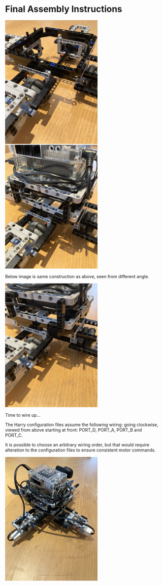 # Final Assembly Instructions

<img src="../images/final_assembly/step_1.jpg" width=300>
<img src="../images/final_assembly/step_2.jpg" width=300>

Below image is same construction as above, seen from different angle.

<img src="../images/final_assembly/step_2_1.jpg" width=300>


Time to wire up...

The Harry configuration files assume the following wiring: going clockwise, viewed from above starting at front: PORT_D, PORT_A, PORT_B and PORT_C.

It is possible to choose an arbitrary wiring order, but that would require alteration to the configuration files to ensure consistent motor commands.

<img src="../images/final_assembly/step_3.jpg" width=300>
